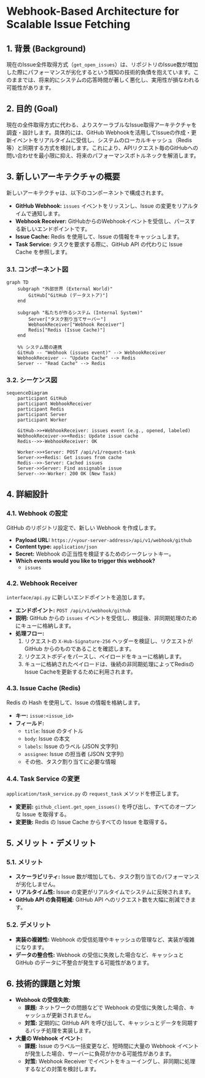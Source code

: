 # Webhook-Based Architecture for Scalable Issue Fetching

## 1. 背景 (Background)

現在のIssue全件取得方式（`get_open_issues`）は、リポジトリのIssue数が増加した際にパフォーマンスが劣化するという既知の技術的負債を抱えています。このままでは、将来的にシステムの応答時間が著しく悪化し、実用性が損なわれる可能性があります。

## 2. 目的 (Goal)

現在の全件取得方式に代わる、よりスケーラブルなIssue取得アーキテクチャを調査・設計します。具体的には、GitHub Webhookを活用してIssueの作成・更新イベントをリアルタイムに受信し、システムのローカルキャッシュ（Redis等）と同期する方式を検討します。これにより、APIリクエスト毎のGitHubへの問い合わせを最小限に抑え、将来のパフォーマンスボトルネックを解消します。

## 3. 新しいアーキテクチャの概要

新しいアーキテクチャは、以下のコンポーネントで構成されます。

*   **GitHub Webhook:** `issues` イベントをリッスンし、Issue の変更をリアルタイムで通知します。
*   **Webhook Receiver:** GitHubからのWebhookイベントを受信し、パースする新しいエンドポイントです。
*   **Issue Cache:** Redis を使用して、Issue の情報をキャッシュします。
*   **Task Service:** タスクを要求する際に、GitHub API の代わりに Issue Cache を参照します。

### 3.1. コンポーネント図

```mermaid
graph TD
    subgraph "外部世界 (External World)"
        GitHub["GitHub (データストア)"]
    end

    subgraph "私たちが作るシステム (Internal System)"
        Server["タスク割り当てサーバー"]
        WebhookReceiver["Webhook Receiver"]
        Redis["Redis (Issue Cache)"]
    end

    %% システム間の連携
    GitHub -- "Webhook (issues event)" --> WebhookReceiver
    WebhookReceiver -- "Update Cache" --> Redis
    Server -- "Read Cache" --> Redis
```

### 3.2. シーケンス図

```mermaid
sequenceDiagram
    participant GitHub
    participant WebhookReceiver
    participant Redis
    participant Server
    participant Worker

    GitHub->>+WebhookReceiver: issues event (e.g., opened, labeled)
    WebhookReceiver->>+Redis: Update issue cache
    Redis-->>-WebhookReceiver: OK

    Worker->>+Server: POST /api/v1/request-task
    Server->>+Redis: Get issues from cache
    Redis-->>-Server: Cached issues
    Server->>Server: Find assignable issue
    Server-->>-Worker: 200 OK (New Task)
```

## 4. 詳細設計

### 4.1. Webhook の設定

GitHub のリポジトリ設定で、新しい Webhook を作成します。

*   **Payload URL:** `https://<your-server-address>/api/v1/webhook/github`
*   **Content type:** `application/json`
*   **Secret:** Webhook の正当性を検証するためのシークレットキー。
*   **Which events would you like to trigger this webhook?**
    *   `issues`

### 4.2. Webhook Receiver

`interface/api.py` に新しいエンドポイントを追加します。

*   **エンドポイント:** `POST /api/v1/webhook/github`
*   **説明:** GitHub からの `issues` イベントを受信し、検証後、非同期処理のためにキューに格納します。
*   **処理フロー:**
    1.  リクエストの `X-Hub-Signature-256` ヘッダーを検証し、リクエストが GitHub からのものであることを確認します。
    2.  リクエストボディをパースし、ペイロードをキューに格納します。
    3.  キューに格納されたペイロードは、後続の非同期処理によってRedisのIssue Cacheを更新するために利用されます。

### 4.3. Issue Cache (Redis)

Redis の Hash を使用して、Issue の情報を格納します。

*   **キー:** `issue:<issue_id>`
*   **フィールド:**
    *   `title`: Issue のタイトル
    *   `body`: Issue の本文
    *   `labels`: Issue のラベル (JSON 文字列)
    *   `assignee`: Issue の担当者 (JSON 文字列)
    *   その他、タスク割り当てに必要な情報

### 4.4. Task Service の変更

`application/task_service.py` の `request_task` メソッドを修正します。

*   **変更前:** `github_client.get_open_issues()` を呼び出し、すべてのオープンな Issue を取得する。
*   **変更後:** Redis の Issue Cache からすべての Issue を取得する。

## 5. メリット・デメリット

### 5.1. メリット

*   **スケーラビリティ:** Issue 数が増加しても、タスク割り当てのパフォーマンスが劣化しません。
*   **リアルタイム性:** Issue の変更がリアルタイムでシステムに反映されます。
*   **GitHub API の負荷軽減:** GitHub API へのリクエスト数を大幅に削減できます。

### 5.2. デメリット

*   **実装の複雑性:** Webhook の受信処理やキャッシュの管理など、実装が複雑になります。
*   **データの整合性:** Webhook の受信に失敗した場合など、キャッシュと GitHub のデータに不整合が発生する可能性があります。

## 6. 技術的課題と対策

*   **Webhook の受信失敗:**
    *   **課題:** ネットワークの問題などで Webhook の受信に失敗した場合、キャッシュが更新されません。
    *   **対策:** 定期的に GitHub API を呼び出して、キャッシュとデータを同期するバッチ処理を実装します。
*   **大量の Webhook イベント:**
    *   **課題:** Issue のラベル一括変更など、短時間に大量の Webhook イベントが発生した場合、サーバーに負荷がかかる可能性があります。
    *   **対策:** Webhook Receiver でイベントをキューイングし、非同期に処理するなどの対策を検討します。
